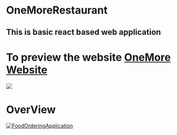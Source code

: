 # OneMoreRestaurant
## This is basic react based web application

# To preview the website <a href="https://one-more-restaurant.herokuapp.com/" target="_blank">OneMore Website </a>


<img src="https://user-images.githubusercontent.com/82259446/135482794-a84e840f-e1be-40be-a975-d67ff6d3c8a3.gif"/>

# OverView
[![FoodOrderingApplication](https://img.youtube.com/vi/QQQWEkkz6VE/0.jpg)](https://www.youtube.com/watch?v=QQQWEkkz6VE)
